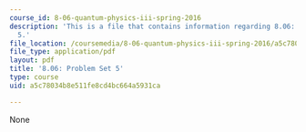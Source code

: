 ```yaml
---
course_id: 8-06-quantum-physics-iii-spring-2016
description: 'This is a file that contains information regarding 8.06: Problem set
  5.'
file_location: /coursemedia/8-06-quantum-physics-iii-spring-2016/a5c78034b8e511fe8cd4bc664a5931ca_MIT8_06S16_ps5.pdf
file_type: application/pdf
layout: pdf
title: '8.06: Problem Set 5'
type: course
uid: a5c78034b8e511fe8cd4bc664a5931ca

---
```

None